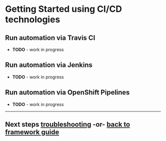 # Getting Started using CI/CD technologies
 
## Run automation via Travis CI
 - **TODO** - work in progress 
 <!-- NOTES

 - Environment variables:
   - SEAA_CONFIG_PATH_TO_SE_ANSIBLE_ARTIFACTS:
      ```
      $TRAVIS_BUILD_DIR/scenarios/ansible
      ```
   - ANSIBLE_FILTER_PLUGINS:
      ```
      $SEAA_CONFIG_PATH_TO_SE_ANSIBLE_ARTIFACTS/plugins/filter:~/.ansible/plugins/filter:/usr/share/ansible/plugins/filter
      ```
    # Travis ENV Vars
    # SEAA_CONFIG_PATH_TO_SE_ANSIBLE_ARTIFACTS=$TRAVIS_BUILD_DIR/scenarios/ansible
    # ANSIBLE_FILTER_PLUGINS=${SEAA_CONFIG_PATH_TO_SE_ANSIBLE_ARTIFACTS}/plugins/filter:~/.ansible/plugins/filter:/usr/share/ansible/plugins/filter
    # ANSIBLE_LIBRARY=${SEAA_CONFIG_PATH_TO_SE_ANSIBLE_ARTIFACTS}/plugins/validation:~/.ansible/plugins:/usr/share/ansible/plugins
    
 - Add [.travis.yml](../.travis.yml) file to root of branch 
 - Add SSH Keys to this [directory](../../../zoscb-e2e/ansible_roles/ocp_cluster/secrets)
 - 
  - Configure token for endpoints
   - Add SECRET ENV variable with OCP login token
   - Make sure the following is in inventory file to reference token used to login to OCP cluster
-->
## Run automation via Jenkins
 - **TODO** - work in progress 
 
## Run automation via OpenShift Pipelines
 - **TODO** - work in progress 

---
## Next steps [troubleshooting](/docs/guide/troubleshooting.md) -or- [back to framework guide](/docs/guide/README.md)